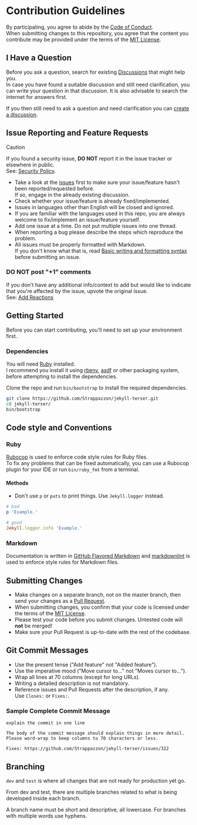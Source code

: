 # Contribution Guidelines

By participating, you agree to abide by the [Code of Conduct](https://github.com/Strappazzon/.github/blob/-/CODE_OF_CONDUCT.md).  
When submitting changes to this repository, you agree that the content you contribute may be provided under the terms of the [MIT License](https://opensource.org/licenses/MIT).

## I Have a Question

Before you ask a question, search for existing [Discussions](https://github.com/Strappazzon/jekyll-terser/discussions/categories/questions) that might help you.  
In case you have found a suitable discussion and still need clarification, you can write your question in that discussion. It is also advisable to search the internet for answers first.

If you then still need to ask a question and need clarification you can [create a discussion](https://github.com/Strappazzon/jekyll-terser/discussions/new?category=questions).

## Issue Reporting and Feature Requests

> [!CAUTION]
> If you found a security issue, **DO NOT** report it in the issue tracker or elsewhere in public.  
> See: [Security Policy](https://github.com/Strappazzon/.github/blob/-/SECURITY.md).

- Take a look at the [issues](https://github.com/Strappazzon/jekyll-terser/issues) first to make sure your issue/feature hasn't been reported/requested before.  
  If so, engage in the already existing discussion.
- Check whether your issue/feature is already fixed/implemented.
- Issues in languages other than English will be closed and ignored.
- If you are familiar with the languages used in this repo, you are always welcome to fix/implement an issue/feature yourself.
- Add one issue at a time. Do not put multiple issues into one thread.
- When reporting a bug please describe the steps which reproduce the problem.
- All issues must be properly formatted with Markdown.  
  If you don't know what that is, read [Basic writing and formatting syntax](https://docs.github.com/en/get-started/writing-on-github/getting-started-with-writing-and-formatting-on-github/basic-writing-and-formatting-syntax) before submitting an issue.

### DO NOT post "+1" comments

If you don't have any additional info/context to add but would like to indicate that you're affected by the issue, upvote the original issue.  
See: [Add Reactions](https://github.blog/news-insights/product-news/add-reactions-to-pull-requests-issues-and-comments/)

## Getting Started

Before you can start contributing, you'll need to set up your environment first.

### Dependencies

You will need [Ruby](https://www.ruby-lang.org) installed.  
I recommend you install it using [rbenv](https://github.com/rbenv/rbenv), [asdf](https://github.com/asdf-vm/asdf) or other packaging system, before attempting to install the dependencies.

Clone the repo and run `bin/bootstrap` to install the required dependencies.

```sh
git clone https://github.com/Strappazzon/jekyll-terser.git
cd jekyll-terser/
bin/bootstrap
```

## Code style and Conventions

### Ruby

[Rubocop](https://docs.rubocop.org/) is used to enforce code style rules for Ruby files.  
To fix any problems that can be fixed automatically, you can use a Rubocop plugin for your IDE or run `bin/ruby_fmt` from a terminal.

#### Methods

- Don't use `p` or `puts` to print things. Use `Jekyll.logger` instead.

```rb
# bad
p 'Example.'

# good
Jekyll.logger.info 'Example.'
```

### Markdown

Documentation is written in [GitHub Flavored Markdown](https://docs.github.com/en/get-started/writing-on-github) and [markdownlint](https://github.com/DavidAnson/markdownlint) is used to enforce style rules for Markdown files.

## Submitting Changes

- Make changes on a separate branch, not on the master branch, then send your changes as a [Pull Request](https://docs.github.com/en/pull-requests/collaborating-with-pull-requests/proposing-changes-to-your-work-with-pull-requests/about-pull-requests).
- When submitting changes, you confirm that your code is licensed under the terms of the [MIT License](https://opensource.org/licenses/MIT).
- Please test your code before you submit changes. Untested code will **not** be merged!
- Make sure your Pull Request is up-to-date with the rest of the codebase.

## Git Commit Messages

- Use the present tense ("Add feature" not "Added feature").
- Use the imperative mood ("Move cursor to..." not "Moves cursor to...").
- Wrap all lines at 70 columns (except for long URLs).
- Writing a detailed description is not mandatory.
- Reference issues and Pull Requests after the description, if any.  
  Use `Closes:` or `Fixes:`.

### Sample Complete Commit Message

```plaintext
explain the commit in one line

The body of the commit message should explain things in more detail.
Please word-wrap to keep columns to 70 characters or less.

Fixes: https://github.com/Strappazzon/jekyll-terser/issues/322
```

## Branching

`dev` and `test` is where all changes that are not ready for production yet go.

From dev and test, there are multiple branches related to what is being developed inside each branch.

A branch name must be short and descriptive, all lowercase. For branches with multiple words use hyphens.
